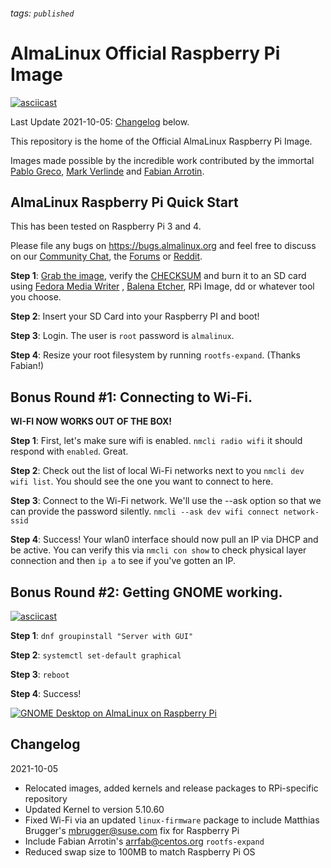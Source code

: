 ###### tags: `published`

# AlmaLinux Official Raspberry Pi Image

[![asciicast](https://asciinema.org/a/423618.svg)](https://asciinema.org/a/423618)

Last Update 2021-10-05: [Changelog](#changelog) below.

This repository is the home of the Official AlmaLinux Raspberry Pi Image.

Images made possible by the incredible work contributed by the immortal [Pablo Greco](https://github.com/psgreco), [Mark Verlinde](https://github.com/markVnl) and [Fabian Arrotin](https://github.com/arrfab). 

## AlmaLinux Raspberry Pi Quick Start
This has been tested on Raspberry Pi 3 and 4.

Please file any bugs on https://bugs.almalinux.org and feel free to discuss on our [Community Chat](https://chat.almalinux.org), the [Forums](https://almalinux.discourse.group/t/about-the-raspberry-pi-category/333) or [Reddit](https://www.reddit.com/r/AlmaLinux/).

**Step 1**: [Grab the image](https://repo.almalinux.org/rpi/images/AlmaLinux-8-RaspberryPi-latest.aarch64.raw.xz), verify the [CHECKSUM](https://repo.almalinux.org/rpi/images/CHECKSUM) and burn it to an SD card using [Fedora Media Writer](https://github.com/FedoraQt/MediaWriter/releases/) , [Balena Etcher](https://www.balena.io/etcher/), RPi Image, dd or whatever tool you choose.

**Step 2**: Insert your SD Card into your Raspberry PI and boot!

**Step 3**: Login. The user is `root` password is `almalinux`.

**Step 4**: Resize your root filesystem by running `rootfs-expand`. (Thanks Fabian!)

## **Bonus Round #1:** Connecting to Wi-Fi.
**WI-FI NOW WORKS OUT OF THE BOX!**

**Step 1**: First, let's make sure wifi is enabled. `nmcli radio wifi` it should respond with `enabled`. Great.

**Step 2**: Check out the list of local Wi-Fi networks next to you `nmcli dev wifi list`. You should see the one you want to connect to here.

**Step 3**: Connect to the Wi-Fi network. We'll use the --ask option so that we can provide the password silently. `nmcli --ask dev wifi connect network-ssid`

**Step 4**: Success! Your wlan0 interface should now pull an IP via DHCP and be active. You can verify this via `nmcli con show` to check physical layer connection and then `ip a` to see if you've gotten an IP.

## **Bonus Round #2**: Getting GNOME working.

[![asciicast](https://asciinema.org/a/423622.svg)](https://asciinema.org/a/423622)

**Step 1**: `dnf groupinstall "Server with GUI"`

**Step 2**: `systemctl set-default graphical`

**Step 3**: `reboot`

**Step 4**: Success!

[![GNOME Desktop on AlmaLinux on Raspberry Pi](https://res.cloudinary.com/marcomontalbano/image/upload/v1625268695/video_to_markdown/images/youtube--HbPRKJrYFbQ-c05b58ac6eb4c4700831b2b3070cd403.jpg)](https://youtu.be/HbPRKJrYFbQ "GNOME Desktop on AlmaLinux on Raspberry Pi")

## Changelog
2021-10-05
- Relocated images, added kernels and release packages to RPi-specific repository
- Updated Kernel to version 5.10.60
- Fixed Wi-Fi via an updated `linux-firmware` package to include Matthias Brugger's <mbrugger@suse.com> fix for Raspberry Pi
- Include Fabian Arrotin's <arrfab@centos.org> `rootfs-expand`
- Reduced swap size to 100MB to match Raspberry Pi OS